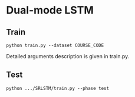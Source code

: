 # Dual-mode LSTM

## Train

```
python train.py --dataset COURSE_CODE 
```

Detailed arguments description is given in train.py.

## Test
```
python .../SRLSTM/train.py --phase test 
```
